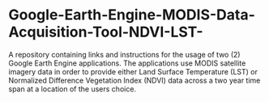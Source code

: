 # Google-Earth-Engine-MODIS-Data-Acquisition-Tool-NDVI-LST-
A repository containing links and instructions for the usage of two (2) Google Earth Engine applications. The applications use MODIS satellite imagery data in order to provide either Land Surface Temperature (LST) or Normalized Difference Vegetation Index (NDVI) data across a two year time span at a location of the users choice. 
